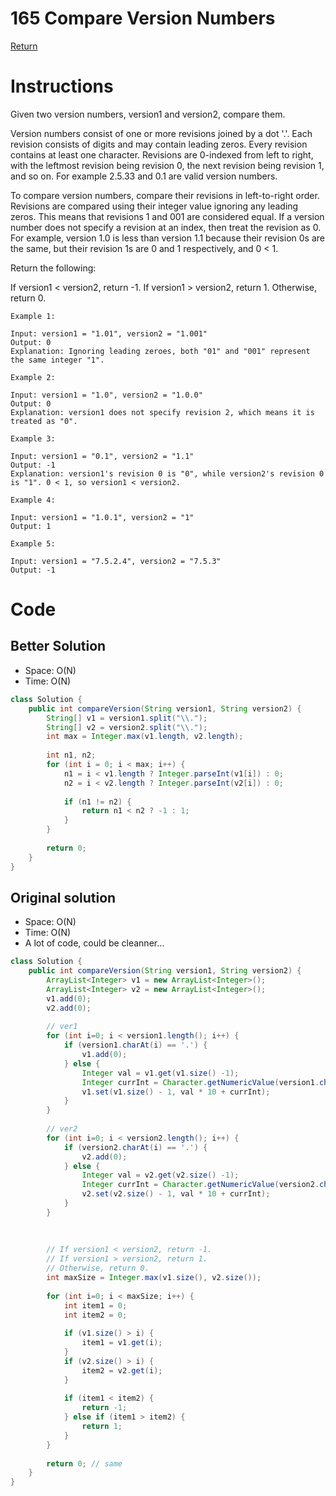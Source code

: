 # 165 Compare Version Numbers

[Return](../README.md)

# Instructions
Given two version numbers, version1 and version2, compare them.

Version numbers consist of one or more revisions joined by a dot '.'. Each revision consists of digits and may contain leading zeros. Every revision contains at least one character. Revisions are 0-indexed from left to right, with the leftmost revision being revision 0, the next revision being revision 1, and so on. For example 2.5.33 and 0.1 are valid version numbers.

To compare version numbers, compare their revisions in left-to-right order. Revisions are compared using their integer value ignoring any leading zeros. This means that revisions 1 and 001 are considered equal. If a version number does not specify a revision at an index, then treat the revision as 0. For example, version 1.0 is less than version 1.1 because their revision 0s are the same, but their revision 1s are 0 and 1 respectively, and 0 < 1.

Return the following:

If version1 < version2, return -1.
If version1 > version2, return 1.
Otherwise, return 0.
 
```
Example 1:

Input: version1 = "1.01", version2 = "1.001"
Output: 0
Explanation: Ignoring leading zeroes, both "01" and "001" represent the same integer "1".
```

```
Example 2:

Input: version1 = "1.0", version2 = "1.0.0"
Output: 0
Explanation: version1 does not specify revision 2, which means it is treated as "0".
```

```
Example 3:

Input: version1 = "0.1", version2 = "1.1"
Output: -1
Explanation: version1's revision 0 is "0", while version2's revision 0 is "1". 0 < 1, so version1 < version2.
```
```
Example 4:

Input: version1 = "1.0.1", version2 = "1"
Output: 1
```
```
Example 5:

Input: version1 = "7.5.2.4", version2 = "7.5.3"
Output: -1
```

# Code
## Better Solution
- Space: O(N)
- Time: O(N)
```Java
class Solution {
    public int compareVersion(String version1, String version2) {
        String[] v1 = version1.split("\\.");
        String[] v2 = version2.split("\\.");
        int max = Integer.max(v1.length, v2.length);
        
        int n1, n2;
        for (int i = 0; i < max; i++) {
            n1 = i < v1.length ? Integer.parseInt(v1[i]) : 0;
            n2 = i < v2.length ? Integer.parseInt(v2[i]) : 0;
            
            if (n1 != n2) {
                return n1 < n2 ? -1 : 1;
            }
        }
        
        return 0;     
    }
}
```

## Original solution
- Space: O(N)
- Time: O(N)
- A lot of code, could be cleanner...
```Java
class Solution {
    public int compareVersion(String version1, String version2) {
        ArrayList<Integer> v1 = new ArrayList<Integer>();
        ArrayList<Integer> v2 = new ArrayList<Integer>();
        v1.add(0);
        v2.add(0);
        
        // ver1
        for (int i=0; i < version1.length(); i++) {
            if (version1.charAt(i) == '.') {
                v1.add(0);
            } else {
                Integer val = v1.get(v1.size() -1);
                Integer currInt = Character.getNumericValue(version1.charAt(i));
                v1.set(v1.size() - 1, val * 10 + currInt);
            }
        }
        
        // ver2
        for (int i=0; i < version2.length(); i++) {
            if (version2.charAt(i) == '.') {
                v2.add(0);
            } else {
                Integer val = v2.get(v2.size() -1);
                Integer currInt = Character.getNumericValue(version2.charAt(i));
                v2.set(v2.size() - 1, val * 10 + currInt);
            }
        }
        
        
        
        // If version1 < version2, return -1.
        // If version1 > version2, return 1.
        // Otherwise, return 0.
        int maxSize = Integer.max(v1.size(), v2.size());
        
        for (int i=0; i < maxSize; i++) {
            int item1 = 0;
            int item2 = 0;
            
            if (v1.size() > i) {
                item1 = v1.get(i);
            }
            if (v2.size() > i) {
                item2 = v2.get(i);
            }
            
            if (item1 < item2) {
                return -1;
            } else if (item1 > item2) {
                return 1;
            }
        }
        
        return 0; // same
    }
}
```